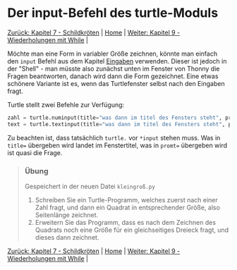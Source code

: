 # Der input-Befehl des turtle-Moduls

[Zurück: Kapitel 7 - Schildkröten](Turtle.md) |  [Home](README.md) |  [Weiter: Kapitel 9 - Wiederholungen mit While](Wiederholungenwhile.md) | 

Möchte man eine Form in variabler Größe zeichnen, könnte man einfach den `input` Befehl aus dem Kapitel [Eingaben](Eingaben.md) verwenden. Dieser ist jedoch in der "Shell" - man müsste also zunächst unten im Fenster von Thonny die Fragen beantworten, danach wird dann die Form gezeichnet. Eine etwas schönere Variante ist es, wenn das Turtlefenster selbst nach den Eingaben fragt.

Turtle stellt zwei Befehle zur Verfügung:

```python
zahl = turtle.numinput(title="was dann im titel des Fensters steht", prompt="Welche Frage vor dem Eingabefeld steht")
text = turtle.textinput(title="was dann im titel des Fensters steht", prompt="Welche Frage vor dem Eingabefeld steht")
```

Zu beachten ist, dass tatsächlich `turtle.` vor `*input` stehen muss. Was in `title=` übergeben wird landet im Fenstertitel, was in `promt=` übergeben wird ist quasi die Frage.

> ### Übung
>
> Gespeichert in der neuen Datei `kleingroß.py`
>
> 1. Schreiben Sie ein Turtle-Programm, welches zuerst nach einer Zahl fragt, und dann ein Quadrat in entsprechender Größe, also Seitenlänge zeichnet.
> 2. Erweitern Sie das Programm, dass es nach dem Zeichnen des Quadrats noch eine Größe für ein gleichseitiges Dreieck fragt, und dieses dann zeichnet.

[Zurück: Kapitel 7 - Schildkröten](Turtle.md) |  [Home](README.md) |  [Weiter: Kapitel 9 - Wiederholungen mit While](Wiederholungenwhile.md) | 
